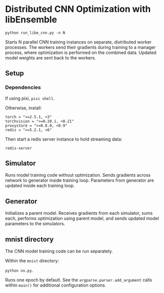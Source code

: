 
# Distributed CNN Optimization with libEnsemble

`python run_libe_cnn.py -n N`

Starts N parallel CNN training instances on separate, distributed
worker processes. The workers send their gradients during training
to a manager process, where optimization is performed on the combined
data. Updated model weights are sent back to the workers.

## Setup

### Dependencies

If using pixi, `pixi shell`.

Otherwise, install:

```
torch = ">=2.5.1, <3"
torchvision = ">=0.20.1, <0.21"
proxystore = ">=0.8.0, <0.9"
redis = ">=5.2.1, <6"
```

Then start a redis server instance to hold streaming data:

`redis-server`

## Simulator

Runs model training code without optimization. Sends gradients across
network to generator inside training loop. Parameters from generator
are updated inside each training loop.

## Generator

Initializes a parent model. Receives gradients from each simulator,
sums each, performs optimization using parent model, and sends
updated model parameters to the simulators.

## mnist directory

The CNN model training code can be run separately.

Within the `mnist` directory:

`python nn.py`.

Runs one epoch by default. See the `argparse.parser.add_argument`
calls within `main()` for additional configuration options.